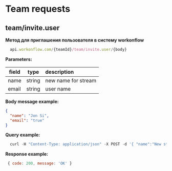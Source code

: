 # Team requests

## team/invite.user

**Метод для приглашения пользователя в систему workonflow**

```js
  api.workonflow.com/{teamId}/team/invite.user/{body}
```
**Parameters:**

| field    | type   | description|
| -------- |--------| :----------------------|
| name     | string | new name for stream   |
| email    | string | user name |

**Body message example:**

```json
{
  "name": "Jon Si",
  "email": "true"
}
```

**Query example:**

```js
  curl -H "Content-Type: application/json" -X POST -d '{ "name":"New stream" }' https://api.workonflow.com/333ccc134c0319001573485e/team/invite.user
```

**Response example:**
```js
 { code: 200, message: 'OK' }
```